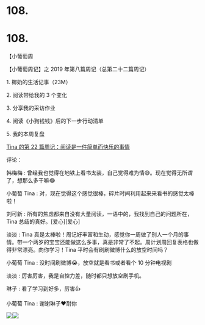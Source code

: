 # 108.

# 108.

【小葡萄周

【小葡萄周记】之 2019 年第八篇周记（总第二十二篇周记）

1\. 椰奶的生活记事（23M）

2\. 阅读带给我的 3 个变化

3\. 分享我的采访作业

4\. 阅读《小狗钱钱》后的下一步行动清单

5\. 我的本周复盘

[Tina 的第 22 篇周记：阅读是一件简单而快乐的事情](https://mp.weixin.qq.com/s/8mDsT2rWOhYUipWcUNNVSw)

评论：

韩梅梅 : 曾经我也觉得在地铁上看书太装，自己觉得难为情😅。现在觉得无所谓了，想那么多干嘛😂

小葡萄 Tina : 对，现在觉得这个感觉很棒，碎片时间利用起来来看书的感觉太棒啦！

刘可新 : 所有的焦虑都来自没有大量阅读，一语中的，我找到自己的问题所在，Tina 总结的真好。[爱心][爱心]

淡淡 : Tina 真是太棒啦！周记好丰富和生动，感觉你一周做了别人一个月的事情。带一个两岁的宝宝还能做这么多事，真是非常了不起。周计划周回复表格也做得非常漂亮。向你学习！Tina 平时会有刷刷微博什么的放空时间吗？

小葡萄 Tina : 没时间刷微博😭，放空就是看书或者看个 10 分钟电视剧

淡淡 : 厉害厉害，我是自控力差，随时都只想放空刷手机。

琳子 : 看了学习到好多，厉害👍

小葡萄 Tina : 谢谢琳子❤️耐你

![](img/Fsq9-tjSMZmto7IkUhX2eLdrN6w7.png)![](img/FlXXe9mboa-30ZoYljdSKGzXHSWh.png)